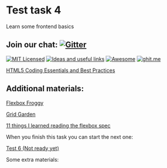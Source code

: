 
# Test task 4
Learn some frontend basics

## Join our chat: [![Gitter](https://badges.gitter.im/Kottans/frontend.svg)](https://gitter.im/Kottans/frontend?utm_source=badge&utm_medium=badge&utm_campaign=pr-badge)

[![MIT Licensed](https://img.shields.io/badge/license-MIT-blue.svg)](https://github.com/Kottans/web/blob/master/LICENSE.md)
[![Ideas and useful links](https://img.shields.io/badge/google--doc-ideas-ff69b4.svg)](https://docs.google.com/spreadsheets/d/1bZJhYjK3VHOS2HmQb2Fs4aHfEBt8mp1F09j9nEEDaqE/edit#gid=818017811)
[![Awesome](https://cdn.rawgit.com/sindresorhus/awesome/d7305f38d29fed78fa85652e3a63e154dd8e8829/media/badge.svg)](https://github.com/sindresorhus/awesome#front-end-development)
[![ghit.me](https://ghit.me/badge.svg?repo=Kottans/frontend)](https://ghit.me/repo/Kottans/frontend)

[HTML5 Coding Essentials and Best Practices](https://courses.edx.org/courses/course-v1:W3Cx+HTML5.1x+1T2017/course/)

## Additional materials:

[Flexbox Froggy](http://flexboxfroggy.com/)

[Grid Garden](http://cssgridgarden.com/)

[11 things I learned reading the flexbox spec](https://hackernoon.com/11-things-i-learned-reading-the-flexbox-spec-5f0c799c776b)

When you finish this task you can start the next one:

[Test 6 (Not ready yet)](test06.md)

Some extra materials:



<!-- start of the task

### Edx

0. [Front-End Web Development Orientation](https://www.edx.org/course/front-end-web-development-orientation-microsoft-dev237x-0)

1. [HTML5 and CSS Fundamentals](https://www.edx.org/course/html5-css-fundamentals-w3cx-html5-0x)

2. [HTML5 Coding Essentials and Best Practices](https://www.edx.org/course/html5-coding-essentials-w3cx-html5-1x-2)

3. [CSS Basics](https://www.edx.org/course/css-basics-w3cx-css-0x-0)

4. [HTML5 Apps and Games](https://www.edx.org/course/html5-apps-games-w3cx-html5-2x)

5. [JavaScript Introduction](https://www.edx.org/course/javascript-introduction-w3cx-js-0x-0)

### Udacity
1. [Intro to HTML & CSS](https://www.udacity.com/course/intro-to-html-and-css--ud304)

2. [Responsive Web Design Fundamentals](https://www.udacity.com/course/responsive-web-design-fundamentals--ud893)

3. [Intro to JS](https://www.udacity.com/course/intro-to-javascript--ud803)

4. [JS Basics](https://www.udacity.com/course/javascript-basics--ud804)

5. [Object Oriented JS](https://www.udacity.com/course/object-oriented-javascript--ud015)

6. [JS design patterns](https://www.udacity.com/course/javascript-design-patterns--ud989)

https://www.udacity.com/course/web-development--cs253
https://www.udacity.com/course/make-your-own-2048--ud248
https://www.udacity.com/course/programming-foundations-with-python--ud036


### Coursera

1. [Introduction to HTML5](https://www.coursera.org/learn/html)

2. [Introduction to CSS3](https://www.coursera.org/learn/introcss)

3. [Interactivity with JavaScript](https://www.coursera.org/learn/javascript)

4. [Advanced Styling with Responsive Design](https://www.coursera.org/learn/responsivedesign)

5. [HTML, CSS, JS for web developers](https://www.coursera.org/learn/html-css-javascript-for-web-developers)

6. [Foundations with HTML, CSS, JS](https://www.coursera.org/learn/duke-programming-web)

7. [Website Coding](https://www.coursera.org/learn/website-coding)

https://www.coursera.org/specializations/website-development
https://www.edx.org/course/html5-css-fundamentals-w3cx-html5-0x#!
https://www.udacity.com/course/front-end-frameworks--ud894
https://www.udacity.com/course/client-server-communication--ud897
https://www.coursera.org/specializations/full-stack-mobile-app-development

TASK finish -->
